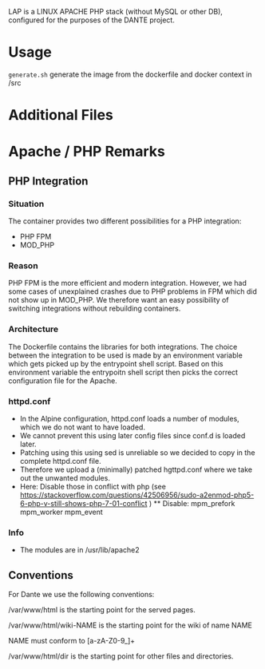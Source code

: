 
LAP is a LINUX APACHE PHP stack (without MySQL or other DB), configured for the purposes of the DANTE project.

# Usage

`generate.sh` generate the image from the dockerfile and docker context in /src

# Additional Files #




# Apache / PHP Remarks #

## PHP Integration ##


### Situation ###
The container provides two different possibilities for a PHP integration:
* PHP FPM
* MOD_PHP

### Reason ###

PHP FPM is the more efficient and modern integration. However, we had some cases of unexplained crashes
due to PHP problems in FPM which did not show up in MOD_PHP. We therefore want an easy possibility of 
switching integrations without rebuilding containers.

### Architecture ###

The Dockerfile contains the libraries for both integrations. The choice between the integration to be used
is made by an environment variable which gets picked up by the entrypoint shell script. Based on this
environment variable the entrypoitn shell script then picks the correct configuration file for the Apache.

### httpd.conf ###
* In the Alpine configuration, httpd.conf loads a number of modules, which we do not want to have loaded.
* We cannot prevent this using later config files since conf.d is loaded later.
* Patching using this using sed is unreliable so we decided to copy in the complete httpd.conf file.
* Therefore we upload a (minimally) patched hgttpd.conf where we take out the unwanted modules.
* Here: Disable those in conflict with php (see https://stackoverflow.com/questions/42506956/sudo-a2enmod-php5-6-php-v-still-shows-php-7-01-conflict )
**  Disable: mpm_prefork mpm_worker mpm_event

### Info ###
* The modules are in /usr/lib/apache2

## Conventions ##
For Dante we use the following conventions:

/var/www/html is the starting point for the served pages.

/var/www/html/wiki-NAME is the starting point for the wiki of name NAME

NAME must conform to [a-zA-Z0-9_]+

/var/www/html/dir is the starting point for other files and directories.
